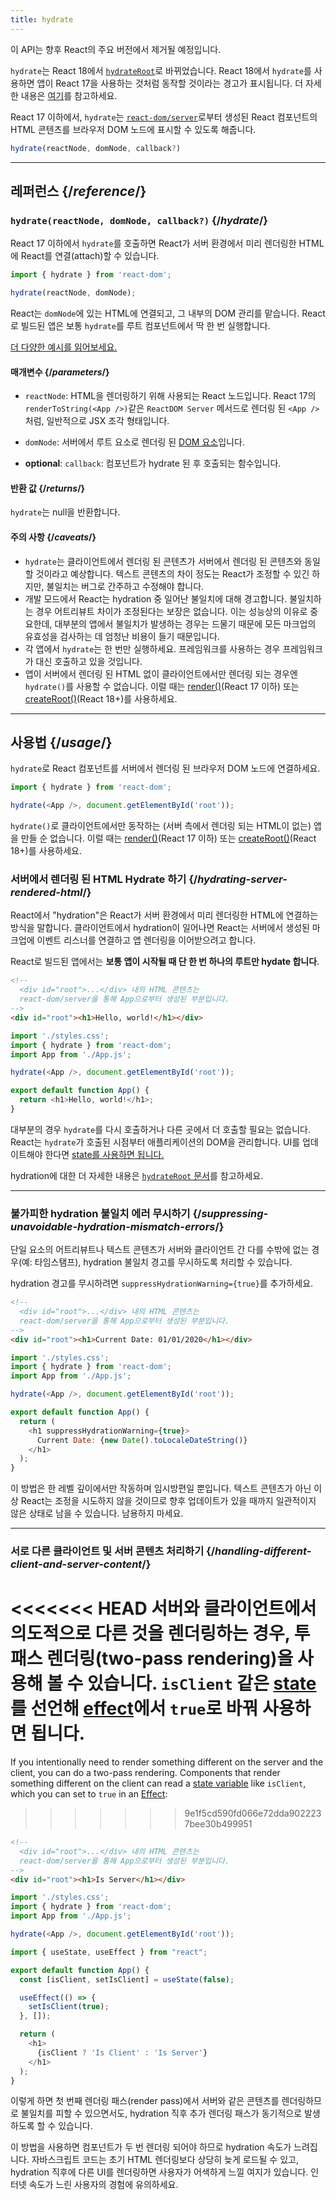 ```yaml
---
title: hydrate
---
```


<Deprecated>

이 API는 향후 React의 주요 버전에서 제거될 예정입니다.

`hydrate`는 React 18에서 [`hydrateRoot`](/reference/react-dom/client/hydrateRoot)로 바뀌었습니다. React 18에서 `hydrate`를 사용하면 앱이 React 17을 사용하는 것처럼 동작할 것이라는 경고가 표시됩니다. 더 자세한 내용은 [여기](/blog/2022/03/08/react-18-upgrade-guide#updates-to-client-rendering-apis)를 참고하세요.

</Deprecated>

<Intro>

React 17 이하에서, `hydrate`는 [`react-dom/server`](/reference/react-dom/server)로부터 생성된 React 컴포넌트의 HTML 콘텐츠를 브라우저 DOM 노드에 표시할 수 있도록 해줍니다.

```js
hydrate(reactNode, domNode, callback?)
```

</Intro>

<InlineToc />

---

## 레퍼런스 {/*reference*/}

### `hydrate(reactNode, domNode, callback?)` {/*hydrate*/}

React 17 이하에서 `hydrate`를 호출하면 React가 서버 환경에서 미리 렌더링한 HTML에 React를 연결(attach)할 수 있습니다.

```js
import { hydrate } from 'react-dom';

hydrate(reactNode, domNode);
```

React는 `domNode`에 있는 HTML에 연결되고, 그 내부의 DOM 관리를 맡습니다. React로 빌드된 앱은 보통 `hydrate`를 루트 컴포넌트에서 딱 한 번 실행합니다.

[더 다양한 예시를 읽어보세요.](#usage)

#### 매개변수 {/*parameters*/}

* `reactNode`: HTML을 렌더링하기 위해 사용되는 React 노드입니다. React 17의 `renderToString(<App />)`같은 `ReactDOM Server` 메서드로 렌더링 된 `<App />`처럼, 일반적으로 JSX 조각 형태입니다.

* `domNode`: 서버에서 루트 요소로 렌더링 된 [DOM 요소](https://developer.mozilla.org/en-US/docs/Web/API/Element)입니다.

* **optional**: `callback`: 컴포넌트가 hydrate 된 후 호출되는 함수입니다.

#### 반환 값 {/*returns*/}

`hydrate`는 null을 반환합니다.

#### 주의 사항 {/*caveats*/}
* `hydrate`는 클라이언트에서 렌더링 된 콘텐츠가 서버에서 렌더링 된 콘텐츠와 동일할 것이라고 예상합니다. 텍스트 콘텐츠의 차이 정도는 React가 조정할 수 있긴 하지만, 불일치는 버그로 간주하고 수정해야 합니다.
* 개발 모드에서 React는 hydration 중 일어난 불일치에 대해 경고합니다. 불일치하는 경우 어트리뷰트 차이가 조정된다는 보장은 없습니다. 이는 성능상의 이유로 중요한데, 대부분의 앱에서 불일치가 발생하는 경우는 드물기 때문에 모든 마크업의 유효성을 검사하는 데 엄청난 비용이 들기 때문입니다.
* 각 앱에서 `hydrate`는 한 번만 실행하세요. 프레임워크를 사용하는 경우 프레임워크가 대신 호출하고 있을 것입니다.
* 앱이 서버에서 렌더링 된 HTML 없이 클라이언트에서만 렌더링 되는 경우엔 `hydrate()`를 사용할 수 없습니다. 이럴 때는 [render()](/reference/react-dom/render)(React 17 이하) 또는 [createRoot()](/reference/react-dom/client/createRoot)(React 18+)를 사용하세요.

---

## 사용법 {/*usage*/}

`hydrate`로 <CodeStep step={1}>React 컴포넌트</CodeStep>를 서버에서 렌더링 된 <CodeStep step={2}>브라우저 DOM 노드</CodeStep>에 연결하세요.

```js [[1, 3, "<App />"], [2, 3, "document.getElementById('root')"]]
import { hydrate } from 'react-dom';

hydrate(<App />, document.getElementById('root'));
```

`hydrate()`로 클라이언트에서만 동작하는 (서버 측에서 렌더링 되는 HTML이 없는) 앱을 만들 순 없습니다. 이럴 때는 [render()](/reference/react-dom/render)(React 17 이하) 또는 [createRoot()](/reference/react-dom/client/createRoot)(React 18+)를 사용하세요.

### 서버에서 렌더링 된 HTML Hydrate 하기 {/*hydrating-server-rendered-html*/}

React에서 "hydration"은 React가 서버 환경에서 미리 렌더링한 HTML에 연결하는 방식을 말합니다. 클라이언트에서 hydration이 일어나면 React는 서버에서 생성된 마크업에 이벤트 리스너를 연결하고 앱 렌더링을 이어받으려고 합니다.

React로 빌드된 앱에서는 **보통 앱이 시작될 때 단 한 번 하나의 루트만 hydate 합니다**.

<Sandpack>

```html public/index.html
<!--
  <div id="root">...</div> 내의 HTML 콘텐츠는
  react-dom/server을 통해 App으로부터 생성된 부분입니다.
-->
<div id="root"><h1>Hello, world!</h1></div>
```

```js src/index.js active
import './styles.css';
import { hydrate } from 'react-dom';
import App from './App.js';

hydrate(<App />, document.getElementById('root'));
```

```js src/App.js
export default function App() {
  return <h1>Hello, world!</h1>;
}
```

</Sandpack>

대부분의 경우 `hydrate`를 다시 호출하거나 다른 곳에서 더 호출할 필요는 없습니다. React는 `hydrate`가 호출된 시점부터 애플리케이션의 DOM을 관리합니다. UI를 업데이트해야 한다면 [state를 사용하면 됩니다.](/reference/react/useState)

hydration에 대한 더 자세한 내용은 [`hydrateRoot` 문서](/reference/react-dom/client/hydrateRoot)를 참고하세요.

---

### 불가피한 hydration 불일치 에러 무시하기 {/*suppressing-unavoidable-hydration-mismatch-errors*/}

단일 요소의 어트리뷰트나 텍스트 콘텐츠가 서버와 클라이언트 간 다를 수밖에 없는 경우(예: 타임스탬프), hydration 불일치 경고를 무시하도록 처리할 수 있습니다.

hydration 경고를 무시하려면 `suppressHydrationWarning={true}`를 추가하세요.

<Sandpack>

```html public/index.html
<!--
  <div id="root">...</div> 내의 HTML 콘텐츠는
  react-dom/server을 통해 App으로부터 생성된 부분입니다.
-->
<div id="root"><h1>Current Date: 01/01/2020</h1></div>
```

```js src/index.js
import './styles.css';
import { hydrate } from 'react-dom';
import App from './App.js';

hydrate(<App />, document.getElementById('root'));
```

```js src/App.js active
export default function App() {
  return (
    <h1 suppressHydrationWarning={true}>
      Current Date: {new Date().toLocaleDateString()}
    </h1>
  );
}
```

</Sandpack>

이 방법은 한 레벨 깊이에서만 작동하며 임시방편일 뿐입니다. 텍스트 콘텐츠가 아닌 이상 React는 조정을 시도하지 않을 것이므로 향후 업데이트가 있을 때까지 일관적이지 않은 상태로 남을 수 있습니다. 남용하지 마세요.

---

### 서로 다른 클라이언트 및 서버 콘텐츠 처리하기 {/*handling-different-client-and-server-content*/}

<<<<<<< HEAD
서버와 클라이언트에서 의도적으로 다른 것을 렌더링하는 경우, 투 패스 렌더링(two-pass rendering)을 사용해 볼 수 있습니다. `isClient` 같은 [state](/reference/react/useState)를 선언해 [effect](/reference/react/useEffect)에서 `true`로 바꿔 사용하면 됩니다.
=======
If you intentionally need to render something different on the server and the client, you can do a two-pass rendering. Components that render something different on the client can read a [state variable](/reference/react/useState) like `isClient`, which you can set to `true` in an [Effect](/reference/react/useEffect):
>>>>>>> 9e1f5cd590fd066e72dda9022237bee30b499951

<Sandpack>

```html public/index.html
<!--
  <div id="root">...</div> 내의 HTML 콘텐츠는
  react-dom/server을 통해 App으로부터 생성된 부분입니다.
-->
<div id="root"><h1>Is Server</h1></div>
```

```js src/index.js
import './styles.css';
import { hydrate } from 'react-dom';
import App from './App.js';

hydrate(<App />, document.getElementById('root'));
```

```js src/App.js active
import { useState, useEffect } from "react";

export default function App() {
  const [isClient, setIsClient] = useState(false);

  useEffect(() => {
    setIsClient(true);
  }, []);

  return (
    <h1>
      {isClient ? 'Is Client' : 'Is Server'}
    </h1>
  );
}
```

</Sandpack>

이렇게 하면 첫 번째 렌더링 패스(render pass)에서 서버와 같은 콘텐츠를 렌더링하므로 불일치를 피할 수 있으면서도, hydration 직후 추가 렌더링 패스가 동기적으로 발생하도록 할 수 있습니다.

<Pitfall>

이 방법을 사용하면 컴포넌트가 두 번 렌더링 되어야 하므로 hydration 속도가 느려집니다. 자바스크립트 코드는 초기 HTML 렌더링보다 상당히 늦게 로드될 수 있고, hydration 직후에 다른 UI를 렌더링하면 사용자가 어색하게 느낄 여지가 있습니다. 인터넷 속도가 느린 사용자의 경험에 유의하세요.

</Pitfall>
